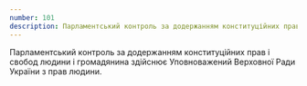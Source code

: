 ```yaml
---
number: 101
description: Парламентський контроль за додержанням конституційних прав і свобод людини і громадянина здійснює Уповноважений Верховної Ради України з прав людини.
---
```


Парламентський контроль за додержанням конституційних прав і свобод людини і громадянина здійснює Уповноважений
Верховної Ради України з прав людини.
